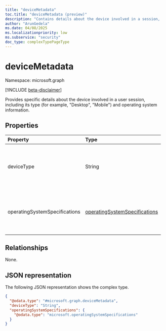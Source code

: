 ```yaml
---
title: "deviceMetadata"
toc.title: "deviceMetadata (preview)"
description: "Contains details about the device involved in a session, including type and OS specifications."
author: "ArunGedela"
ms.date: 04/08/2025
ms.localizationpriority: low
ms.subservice: "security"
doc_type: complexTypePageType
---
```


# deviceMetadata

Namespace: microsoft.graph

[!INCLUDE [beta-disclaimer](../../includes/beta-disclaimer.md)]

Provides specific details about the device involved in a user session, including its type (for example, "Desktop", "Mobile") and operating system information.

## Properties

| Property                    | Type                                                                                                               | Description                                       |
| :-------------------------- | :----------------------------------------------------------------------------------------------------------------- | :------------------------------------------------ |
| deviceType                  | String                                                                                                             | The general type of the device (for example, "Desktop", "Mobile", "Tablet"). |
| operatingSystemSpecifications | [operatingSystemSpecifications](../resources/operatingsystemspecifications.md) | Details about the operating system platform and version. |

## Relationships

None.

## JSON representation

The following JSON representation shows the complex type.
<!-- {
  "blockType": "resource",
  "@odata.type": "microsoft.graph.deviceMetadata",
  "openType": false
}-->
``` json
{
  "@odata.type": "#microsoft.graph.deviceMetadata",
  "deviceType": "String",
  "operatingSystemSpecifications": {
    "@odata.type": "microsoft.operatingSystemSpecifications"
  }
}
```
